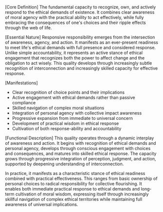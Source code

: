 [Core Definition]
The fundamental capacity to recognize, own, and actively respond to the ethical demands of existence. It combines clear awareness of moral agency with the practical ability to act effectively, while fully embracing the consequences of one's choices and their ripple effects through the web of life.

[Essential Nature]
Responsive responsibility emerges from the intersection of awareness, agency, and action. It manifests as an ever-present readiness to meet life's ethical demands with full presence and considered response. Unlike simple accountability, it represents an active stance of ethical engagement that recognizes both the power to affect change and the obligation to act wisely. This quality develops through increasingly subtle recognition of interconnection and increasingly skilled capacity for effective response.

[Manifestations]
- Clear recognition of choice points and their implications
- Active engagement with ethical demands rather than passive compliance
- Skilled navigation of complex moral situations
- Integration of personal agency with collective impact awareness
- Progressive expansion from immediate to universal concern
- Development of practical wisdom in ethical response
- Cultivation of both response-ability and accountability

[Functional Description]
This quality operates through a dynamic interplay of awareness and action. It begins with recognition of ethical demands and personal agency, develops through conscious engagement with choices and consequences, and matures into skilled ethical response. The capacity grows through progressive integration of perception, judgment, and action, supported by deepening understanding of interconnection.

In practice, it manifests as a characteristic stance of ethical readiness combined with practical effectiveness. This ranges from basic ownership of personal choices to radical responsibility for collective flourishing. It enables both immediate practical response to ethical demands and long-term cultivation of moral wisdom, expressing itself through increasingly skillful navigation of complex ethical territories while maintaining full awareness of universal implications.